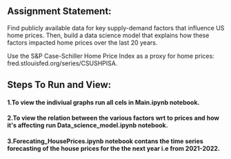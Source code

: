## Assignment Statement:
Find publicly available data for key supply-demand factors that influence US home prices. Then, build a data science model that explains how these factors impacted home prices over the last 20 years.

Use the S&P Case-Schiller Home Price Index as a proxy for home prices: fred.stlouisfed.org/series/CSUSHPISA.


## Steps To Run and View:
#### 1.To view the indiviual graphs run all cels in Main.ipynb notebook. 
#### 2.To view the relation between the various factors wrt to prices and how it's affecting run Data_science_model.ipynb notebook.
#### 3.Forecating_HousePrices.ipynb notebook contans the time series forecasting of the house prices for the the next year i.e from 2021-2022.
